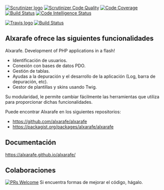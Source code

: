 [![Scrutinizer logo](https://scrutinizer-ci.com/images/logo.png)](https://scrutinizer-ci.com/g/alxarafe/alxarafe/?branch=master)
[![Scrutinizer Code Quality](https://scrutinizer-ci.com/g/alxarafe/alxarafe/badges/quality-score.png?b=master)](https://scrutinizer-ci.com/g/alxarafe/alxarafe/?branch=master)
[![Code Coverage](https://scrutinizer-ci.com/g/alxarafe/alxarafe/badges/coverage.png?b=master)](https://scrutinizer-ci.com/g/alxarafe/alxarafe/?branch=master)
[![Build Status](https://scrutinizer-ci.com/g/alxarafe/alxarafe/badges/build.png?b=master)](https://scrutinizer-ci.com/g/alxarafe/alxarafe/build-status/master)
[![Code Intelligence Status](https://scrutinizer-ci.com/g/alxarafe/alxarafe/badges/code-intelligence.svg?b=master)](https://scrutinizer-ci.com/code-intelligence)

[![Travis logo](https://travis-ci.com/images/logos/TravisCI-Mascot-1.png|width=100)](https://scrutinizer-ci.com/g/alxarafe/alxarafe/?branch=master)
[![Build Status](https://travis-ci.org/alxarafe/alxarafe.svg?branch=master)](https://travis-ci.org/alxarafe/alxarafe)

## Alxarafe ofrece las siguientes funcionalidades
Alxarafe. Development of PHP applications in a flash!

- Identificación de usuarios.
- Conexión con bases de datos PDO.
- Gestión de tablas.
- Ayudas a la depuración y el desarrollo de la aplicación (Log, barra de depuración, etc).
- Gestor de plantillas y skins usando Twig.

Su modularidad, le permite cambiar fácilmente las herramientas que utiliza para proporcionar
dichas funcionalidades.

Puede encontrar Alxarafe en los siguientes repositorios:
- https://github.com/alxarafe/alxarafe
- https://packagist.org/packages/alxarafe/alxarafe

## Documentación
https://alxarafe.github.io/alxarafe/

## Colaboraciones
[![PRs Welcome](https://img.shields.io/badge/PRs-welcome-brightgreen.svg)](https://github.com/alxarafe/alxarafe/issues?utf8=✓&q=is%3Aopen%20is%3Aissue)
Si encuentra formas de mejorar el código, hágalo.